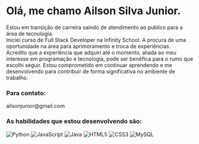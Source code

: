 # Olá, me chamo Ailson Silva Junior.
Estou em transição de carreira saindo de atendimento ao publico para a área de tecnologia.<br>
Iniciei curso de Full Stack Developer na Infinity School. A procura de uma oportunidade na área para aprimoramento e troca de experiências.<br>
Acredito que a experiência que adquiri até o momento, aliada ao meu interesse em programação e tecnologia, pode ser benéfica para o rumo que escolhi seguir. Estou comprometido em continuar aprendendo e me desenvolvendo para contribuir de forma significativa no ambiente de trabalho.<br>
<h3>Para contato:</h3>
ailsonjunior@gmail.com


<h3>As habilidades que estou desenvolvendo são:</h3>

![Python](https://img.shields.io/badge/python-3670A0?logo=python&logoColor=ffdd54)
![JavaScript](https://img.shields.io/badge/javascript-%23323330.svg?logo=javascript&logoColor=%23F7DF1E)
![Java](https://img.shields.io/badge/java-%23ED8B00.svg?logo=java&logoColor=white)
![HTML5](https://img.shields.io/badge/html5-%23E34F26.svg?logo=html5&logoColor=white)
![CSS3](https://img.shields.io/badge/css3-%231572B6.svg?logo=css3&logoColor=white)
![MySQL](https://img.shields.io/badge/mysql-%2300f.svg?logo=mysql&logoColor=white)

